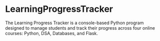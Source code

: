 # LearningProgressTracker
The Learning Progress Tracker is a console-based Python program designed to manage students and track their progress across four online courses: Python, DSA, Databases, and Flask.
